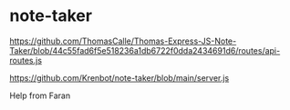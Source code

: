 # note-taker


https://github.com/ThomasCalle/Thomas-Express-JS-Note-Taker/blob/44c55fad6f5e518236a1db6722f0dda2434691d6/routes/api-routes.js

https://github.com/Krenbot/note-taker/blob/main/server.js

Help from Faran
